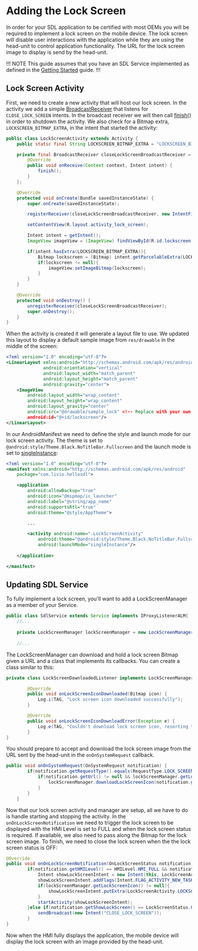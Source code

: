 # Adding the Lock Screen

In order for your SDL application to be certified with most OEMs you will be required to implement a lock screen on the mobile device. The lock screen will disable user interactions with the application while they are using the head-unit to control application functionality. The URL for the lock screen image to display is send by the head-unit.

!!! NOTE
This guide assumes that you have an SDL Service implemented as defined in the [Getting Started](/guides/android/getting-started/) guide.
!!!

## Lock Screen Activity

First, we need to create a new activity that will host our lock screen. In the activity we add a simple [BroadcastReceiver](https://developer.android.com/reference/android/content/BroadcastReceiver.html) that listens for `CLOSE_LOCK_SCREEN` intents. In the broadcast receiver we will then call [finish()](https://developer.android.com/reference/android/app/Activity.html#finish()) in order to shutdown the activity. We also check for a Bitmap extra, `LOCKSCREEN_BITMAP_EXTRA`, in the intent that started the activity:

```java
public class LockScreenActivity extends Activity {
    public static final String LOCKSCREEN_BITMAP_EXTRA = "LOCKSCREEN_BITMAP_EXTRA";

    private final BroadcastReceiver closeLockScreenBroadcastReceiver = new BroadcastReceiver() {
        @Override
        public void onReceive(Context context, Intent intent) {
            finish();
        }
    };

    @Override
    protected void onCreate(Bundle savedInstanceState) {
        super.onCreate(savedInstanceState);

        registerReceiver(closeLockScreenBroadcastReceiver, new IntentFilter("CLOSE_LOCK_SCREEN"));

        setContentView(R.layout.activity_lock_screen);

        Intent intent = getIntent();
        ImageView imageView = (ImageView) findViewById(R.id.lockscreen);

        if(intent.hasExtra(LOCKSCREEN_BITMAP_EXTRA)){
            Bitmap lockscreen = (Bitmap) intent.getParcelableExtra(LOCKSCREEN_BITMAP_EXTRA);
            if(lockscreen != null){
                imageView.setImageBitmap(lockscreen);
            }
        }
    }

    @Override
    protected void onDestroy() {
        unregisterReceiver(closeLockScreenBroadcastReceiver);
        super.onDestroy();
    }
}
```

When the activity is created it will generate a layout file to use. We updated this layout to display a default sample image from `res/drawable` in the middle of the screen:

```xml
<?xml version="1.0" encoding="utf-8"?>
<LinearLayout xmlns:android="http://schemas.android.com/apk/res/android"
              android:orientation="vertical"
              android:layout_width="match_parent"
              android:layout_height="match_parent"
              android:gravity="center">
    <ImageView
        android:layout_width="wrap_content"
        android:layout_height="wrap_content"
        android:layout_gravity="center"
        android:src="@drawable/sample_lock" <!-- Replace with your own default image -->
        android:id="@+id/lockscreen"/>
</LinearLayout>
```

In our AndroidManifest we need to define the style and launch mode for our lock screen activity. The theme is set to `@android:style/Theme.Black.NoTitleBar.Fullscreen` and the launch mode is set to [singleInstance](https://developer.android.com/guide/topics/manifest/activity-element.html#lmode):

```xml
<?xml version="1.0" encoding="utf-8"?>
<manifest xmlns:android="http://schemas.android.com/apk/res/android"
    package="com.livio.hellosdl">

    <application
        android:allowBackup="true"
        android:icon="@mipmap/ic_launcher"
        android:label="@string/app_name"
        android:supportsRtl="true"
        android:theme="@style/AppTheme">

        ...

        <activity android:name=".LockScreenActivity"
            android:theme="@android:style/Theme.Black.NoTitleBar.Fullscreen"
            android:launchMode="singleInstance"/>
            
    </application>

</manifest>
```

## Updating SDL Service
To fully implement a lock screen, you'll want to add a LockScreenManager as a member of your Service.

```java
public class SdlService extends Service implements IProxyListenerALM{
	//...
	
	private LockScreenManager lockScreenManager = new LockScreenManager();
	
	//...
```

The LockScreenManager can download and hold a lock screen Bitmap given a URL and a class that implements its callbacks. You can create a class similar to this:

```java
private class LockScreenDownloadedListener implements LockScreenManager.OnLockScreenIconDownloadedListener{

		@Override
		public void onLockScreenIconDownloaded(Bitmap icon) {
			Log.i(TAG, "Lock screen icon downloaded successfully");
		}

		@Override
		public void onLockScreenIconDownloadError(Exception e) {
			Log.e(TAG, "Couldn't download lock screen icon, resorting to default.");
		}
}
```

You should prepare to accept and download the lock screen image from the URL sent by the head-unit in the `onOnSystemRequest` callback. 

```java
public void onOnSystemRequest(OnSystemRequest notification) {
		if(notification.getRequestType().equals(RequestType.LOCK_SCREEN_ICON_URL)){
			if(notification.getUrl() != null && lockScreenManager.getLockScreenIcon() == null){
				lockScreenManager.downloadLockScreenIcon(notification.getUrl(), new LockScreenDownloadedListener());
			}
		}
	}
```

Now that our lock screen activity and manager are setup, all we have to do is handle starting and stopping the activity. In the `onOnLockScreenNotification` we need to trigger the lock screen to be displayed with the HMI Level is set to FULL and when the lock screen status is required. If available, we also need to pass along the Bitmap for the lock screen image. To finish, we need to close the lock screen when the the lock screen status is OFF:

```java
@Override
public void onOnLockScreenNotification(OnLockScreenStatus notification) {
		if(notification.getHMILevel() == HMILevel.HMI_FULL && notification.getShowLockScreen() == LockScreenStatus.REQUIRED) {
			Intent showLockScreenIntent = new Intent(this, LockScreenActivity.class);
			showLockScreenIntent.addFlags(Intent.FLAG_ACTIVITY_NEW_TASK);
			if(lockScreenManager.getLockScreenIcon() != null){
				showLockScreenIntent.putExtra(LockScreenActivity.LOCKSCREEN_BITMAP_EXTRA, lockScreenManager.getLockScreenIcon());
			}
			startActivity(showLockScreenIntent);
		}else if(notification.getShowLockScreen() == LockScreenStatus.OFF){
			sendBroadcast(new Intent("CLOSE_LOCK_SCREEN"));
		}
}
```

Now when the HMI fully displays the application, the mobile device will display the lock screen with an image provided by the head-unit.
